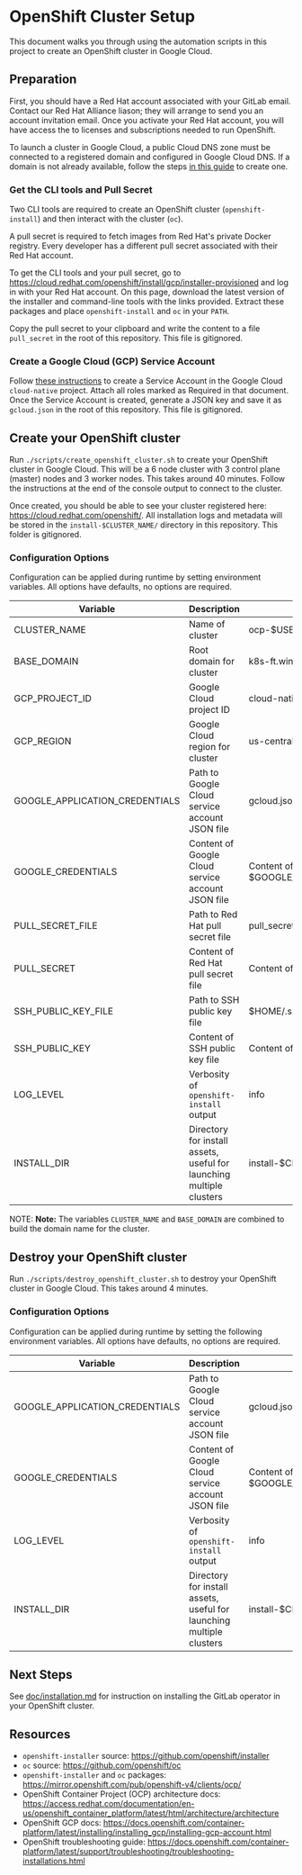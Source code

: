 # OpenShift Cluster Setup

This document walks you through using the automation scripts in this project to create an OpenShift cluster in Google Cloud.

## Preparation

First, you should have a Red Hat account associated with your GitLab email.
Contact our Red Hat Alliance liason; they will arrange to send you an account invitation email. Once you activate your Red Hat account, you will have access the to licenses and subscriptions needed to run OpenShift.

To launch a cluster in Google Cloud, a public Cloud DNS zone must be connected to a registered domain and configured in Google Cloud DNS. If a domain is not already available, follow the steps [in this guide](https://github.com/openshift/installer/blob/master/docs/user/gcp/dns.md) to create one.

### Get the CLI tools and Pull Secret

Two CLI tools are required to create an OpenShift cluster (`openshift-install`) and then interact with the cluster (`oc`).

A pull secret is required to fetch images from Red Hat's private Docker registry.
Every developer has a different pull secret associated with their Red Hat account.

To get the CLI tools and your pull secret, go to https://cloud.redhat.com/openshift/install/gcp/installer-provisioned and log in with your Red Hat account.
On this page, download the latest version of the installer and command-line tools with the links provided. Extract these packages and place `openshift-install` and `oc` in your `PATH`.

Copy the pull secret to your clipboard and write the content to a file `pull_secret` in the root of this repository. This file is gitignored.

### Create a Google Cloud (GCP) Service Account

Follow [these instructions](https://docs.openshift.com/container-platform/4.5/installing/installing_gcp/installing-gcp-account.html#installation-gcp-service-account_installing-gcp-account) to create a Service Account in the Google Cloud `cloud-native` project. Attach all roles marked as Required in that document.
Once the Service Account is created, generate a JSON key and save it as `gcloud.json` in the root of this repository. This file is gitignored.

## Create your OpenShift cluster

Run `./scripts/create_openshift_cluster.sh` to create your OpenShift cluster in Google Cloud.
This will be a 6 node cluster with 3 control plane (master) nodes and 3 worker nodes. This takes around 40 minutes. Follow the instructions at the end of the console output to connect to the cluster.

Once created, you should be able to see your cluster registered here: https://cloud.redhat.com/openshift/. All installation logs and metadata will be stored in the `install-$CLUSTER_NAME/` directory in this repository. This folder is gitignored.

### Configuration Options

Configuration can be applied during runtime by setting environment variables. All options have defaults, no options are required.

|Variable|Description|Default|
|-|-|-|
|CLUSTER_NAME|Name of cluster|ocp-$USER|
|BASE_DOMAIN|Root domain for cluster|k8s-ft.win|
|GCP_PROJECT_ID|Google Cloud project ID|cloud-native-182609|
|GCP_REGION|Google Cloud region for cluster|us-central1|
|GOOGLE_APPLICATION_CREDENTIALS|Path to Google Cloud service account JSON file|gcloud.json|
|GOOGLE_CREDENTIALS|Content of Google Cloud service account JSON file|Content of $GOOGLE_APPLICATION_CREDENTIALS|
|PULL_SECRET_FILE|Path to Red Hat pull secret file|pull_secret|
|PULL_SECRET|Content of Red Hat pull secret file|Content of $PULL_SECRET_FILE|
|SSH_PUBLIC_KEY_FILE|Path to SSH public key file|$HOME/.ssh/id_rsa.pub|
|SSH_PUBLIC_KEY|Content of SSH public key file|Content of $SSH_PUBLIC_KEY_FILE|
|LOG_LEVEL|Verbosity of `openshift-install` output|info|
|INSTALL_DIR|Directory for install assets, useful for launching multiple clusters|install-$CLUSTER_NAME|

NOTE: **Note:**
The variables `CLUSTER_NAME` and `BASE_DOMAIN` are combined to build the domain name for the cluster.

## Destroy your OpenShift cluster

Run `./scripts/destroy_openshift_cluster.sh` to destroy your OpenShift cluster in Google Cloud. This takes around 4 minutes.

### Configuration Options

Configuration can be applied during runtime by setting the following environment variables. All options have defaults, no options are required.

|Variable|Description|Default|
|-|-|-|
|GOOGLE_APPLICATION_CREDENTIALS|Path to Google Cloud service account JSON file|gcloud.json|
|GOOGLE_CREDENTIALS|Content of Google Cloud service account JSON file|Content of $GOOGLE_APPLICATION_CREDENTIALS|
|LOG_LEVEL|Verbosity of `openshift-install` output|info|
|INSTALL_DIR|Directory for install assets, useful for launching multiple clusters|install-$CLUSTER_NAME|

## Next Steps

See [doc/installation.md](installation.md) for instruction on installing the GitLab operator in your OpenShift cluster.

## Resources

- `openshift-installer` source: https://github.com/openshift/installer
- `oc` source: https://github.com/openshift/oc
- `openshift-installer` and `oc` packages: https://mirror.openshift.com/pub/openshift-v4/clients/ocp/
- OpenShift Container Project (OCP) architecture docs: https://access.redhat.com/documentation/en-us/openshift_container_platform/latest/html/architecture/architecture
- OpenShift GCP docs: https://docs.openshift.com/container-platform/latest/installing/installing_gcp/installing-gcp-account.html
- OpenShift troubleshooting guide: https://docs.openshift.com/container-platform/latest/support/troubleshooting/troubleshooting-installations.html
